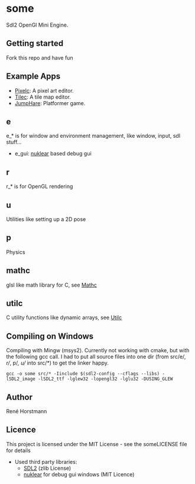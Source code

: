 # some
Sdl2 OpenGl Mini Engine.

## Getting started
Fork this repo and have fun

## Example Apps
- [Pixelc](https://github.com/renehorstmann/Pixelc): A pixel art editor.
- [Tilec](https://github.com/renehorstmann/Tilec): A tile map editor.
- [JumpHare](https://github.com/renehorstmann/JumpHare): Platformer game.

## e
e_* is for window and environment management, like window, input, sdl stuff...
- e_gui: [nuklear](https://github.com/Immediate-Mode-UI/Nuklear) based debug gui
## r
r_* is for OpenGL rendering

## u
Utilities like setting up a 2D pose

## p
Physics

## mathc
glsl like math library for C, see [Mathc](https://github.com/renehorstmann/Mathc)

## utilc
C utility functions like dynamic arrays, see [Utilc](https://github.com/renehorstmann/Utilc)


## Compiling on Windows
Compiling with Mingw (msys2).
Currently not working with cmake, but with the following gcc call.
I had to put all source files into one dir (from src/e/*, r/*, p/*, u/* into src/*) to get the linker happy.
```
gcc -o some src/* -Iinclude $(sdl2-config --cflags --libs) -lSDL2_image -lSDL2_ttf -lglew32 -lopengl32 -lglu32 -DUSING_GLEW
```

## Author
René Horstmann

## Licence
This project is licensed under the MIT License - see the someLICENSE file for details

- Used third party libraries:
  - [SDL2](https://www.libsdl.org/) (zlib License)
  - [nuklear](https://github.com/Immediate-Mode-UI/Nuklear) for debug gui windows (MIT Licence)
